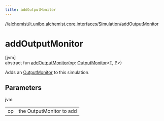 ```yaml
---
title: addOutputMonitor
---
```

//[alchemist](../../../index.html)/[it.unibo.alchemist.core.interfaces](../index.html)/[Simulation](index.html)/[addOutputMonitor](add-output-monitor.html)



# addOutputMonitor



[jvm]\
abstract fun [addOutputMonitor](add-output-monitor.html)(op: [OutputMonitor](../../it.unibo.alchemist.boundary.interfaces/-output-monitor/index.html)<[T](../-scheduler/index.html), [P](../../it.unibo.alchemist.model.interfaces/-position2-d/index.html)>)



Adds an [OutputMonitor](../../it.unibo.alchemist.boundary.interfaces/-output-monitor/index.html) to this simulation.



## Parameters


jvm

| | |
|---|---|
| op | the OutputMonitor to add |




